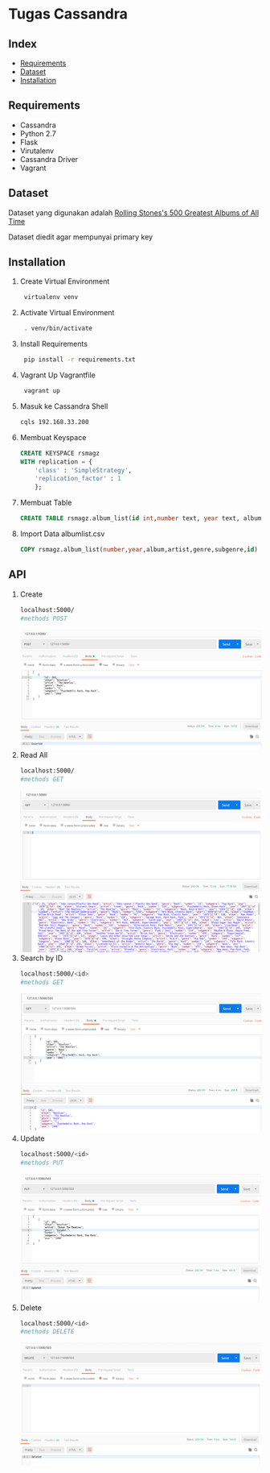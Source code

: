 # **Tugas Cassandra**

## **Index**
- [Requirements](#Requirements)
- [Dataset](#Dataset)
- [Installation](#Installation)
  
## **Requirements**
- Cassandra
- Python 2.7
- Flask
- Virutalenv
- Cassandra Driver
- Vagrant

## **Dataset**
Dataset yang digunakan adalah [Rolling Stones's 500 Greatest Albums of All Time](https://www.kaggle.com/notgibs/500-greatest-albums-of-all-time-rolling-stone)

Dataset diedit agar mempunyai primary key

## **Installation**
1. Create Virtual Environment
   ```sh
    virtualenv venv
    ```
2. Activate Virtual Environment
   ```sh
    . venv/bin/activate
   ```
3. Install Requirements
   ```sh
    pip install -r requirements.txt
   ```
4. Vagrant Up Vagrantfile
   ```sh
    vagrant up
   ```
5. Masuk ke Cassandra Shell
   ```sh
   cqls 192.168.33.200
   ```
6. Membuat Keyspace
   ```SQL
   CREATE KEYSPACE rsmagz
   WITH replication = {
       'class' : 'SimpleStrategy',
       'replication_factor' : 1
       };
   ```
7. Membuat Table
   ```SQL
   CREATE TABLE rsmagz.album_list(id int,number text, year text, album text, artist text, genre text, subgenre text, PRIMARY KEY(id));
   ```
8. Import Data albumlist.csv
   ```SQL
   COPY rsmagz.album_list(number,year,album,artist,genre,subgenre,id) FROM 'albumlist.csv' WITH HEADER = TRUE;
   ```

## **API**
1. Create
   ```sh
   localhost:5000/
   #methods POST
   ```
   ![create](images/create.png)
2. Read All
   ```sh
   localhost:5000/
   #methods GET
   ```
   ![read](images/readall.png)
3. Search by ID
   ```sh
   localhost:5000/<id>
   #methods GET
   ```
   ![search](images/search.png)
4. Update
   ```sh
   localhost:5000/<id>
   #methods PUT
   ```
   ![update](images/update.png)
5. Delete
   ```sh
   localhost:5000/<id>
   #methods DELETE
   ```
   ![delete](images/delete.png)
